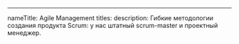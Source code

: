 ---
nameTitle: Agile Management
titles: 
description: Гибкие методологии создания продукта Scrum: у нас штатный scrum-master и проектный менеджер.
